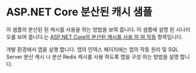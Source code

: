 # <a name="aspnet-core-distributed-cache-sample"></a>ASP.NET Core 분산된 캐시 샘플

이 샘플의 분산된 된 캐시를 사용을 하는 방법을 보여 줍니다. 이 샘플에 설명 된 시나리오를 보여 줍니다.는 [ASP.NET Core의 분산된 캐시를 사용 하 여 작동](https://docs.microsoft.com/aspnet/core/performance/caching/distributed) 항목입니다.

개발 환경에서 앱을 실행 합니다. 앱의 인덱스 페이지에는 앱의 작동 원리 및 SQL Server 분산 캐시 나 분산 Redis 캐시를 사용 하도록 앱을 구성 하는 방법을 설명 합니다.
